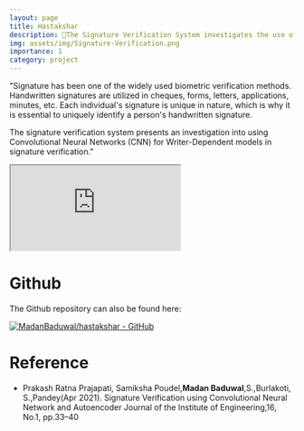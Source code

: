 ```yaml
---
layout: page
title: Hastakshar
description: 📝The Signature Verification System investigates the use of CNN for Writer-Dependent models in signature verification.
img: assets/img/Signature-Verification.png
importance: 1
category: project
---
```


"Signature has been one of the widely used biometric verification methods. Handwritten signatures are utilized in cheques, forms, letters, applications, minutes, etc. Each individual's signature is unique in nature, which is why it is essential to uniquely identify a person's handwritten signature.

The signature verification system presents an investigation into using Convolutional Neural Networks (CNN) for Writer-Dependent models in signature verification."

<div class="row mt-1">
    <div class="col-12 mt-1">
        <div class="embed-responsive embed-responsive-16by9">
            <iframe class="embed-responsive-item" src="https://www.youtube.com/embed/g3rvkWl8mHQ" allowfullscreen autoplay></iframe>
        </div>
    </div>
</div>

# Github
The Github repository can also be found here:

[![MadanBaduwal/hastakshar - GitHub](https://gh-card.dev/repos/MadanBaduwal/hastakshar.svg)](https://github.com/MadanBaduwal/hastakshar)

# Reference

* Prakash Ratna Prajapati, Samiksha Poudel,**Madan Baduwal**,S.,Burlakoti, S.,Pandey(Apr 2021). Signature Verification using Convolutional Neural Network and Autoencoder Journal of the Institute of Engineering,16, No.1, pp.33–40